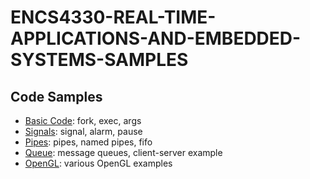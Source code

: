 # ENCS4330-REAL-TIME-APPLICATIONS-AND-EMBEDDED-SYSTEMS-SAMPLES


## Code Samples

* [Basic Code](./1_basic): fork, exec, args
* [Signals](./2_signal): signal, alarm, pause
* [Pipes](./3_pipe): pipes, named pipes, fifo
* [Queue](./4_queue): message queues, client-server example
* [OpenGL](./5_opengl): various OpenGL examples
